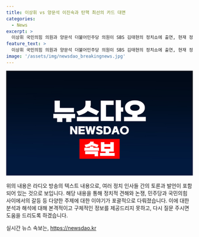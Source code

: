 ```yaml
---
title: 이상휘 vs 양문석 이진숙과 탄핵 최선의 카드 대면
categories:
  - News
excerpt: >
  이상휘 국민의힘 의원과 양문석 더불어민주당 의원이 SBS 김태현의 정치쇼에 출연, 현재 정부의 방통위원장 사퇴와 탄핵에 대한 대응에 대해 논의했다. 이상휘 의원은 방통위원회의 중요성과 민주당의 탄핵 의도를 비판했으며, 양문석 의원은 방송의 공정성과 민주당의 음모론을 지적했다. 둘은 이진숙 전 MBC 사장의 방통위원장 후보 지명에 대해 다소 상이한 견해를 보였으며, 탄핵과 관련된 현재의 정국을 분석하고 비판하는 내용을 논의했다. SBS 김태현의 정치쇼]
feature_text: >
  이상휘 국민의힘 의원과 양문석 더불어민주당 의원이 SBS 김태현의 정치쇼에 출연, 현재 정부의 방통위원장 사퇴와 탄핵에 대한 대응에 대해 논의했다. 이상휘 의원은 방통위원회의 중요성과 민주당의 탄핵 의도를 비판했으며, 양문석 의원은 방송의 공정성과 민주당의 음모론을 지적했다. 둘은 이진숙 전 MBC 사장의 방통위원장 후보 지명에 대해 다소 상이한 견해를 보였으며, 탄핵과 관련된 현재의 정국을 분석하고 비판하는 내용을 논의했다. SBS 김태현의 정치쇼]
image: '/assets/img/newsdao_breakingnews.jpg'
---
```


<p><img src="/assets/img/newsdao_breakingnews.jpg" alt="ontimetimes 속보" /></p>

<p>위의 내용은 라디오 방송의 텍스트 내용으로, 여러 정치 인사들 간의 토론과 발언이 포함되어 있는 것으로 보입니다. 해당 내용을 통해 정치적 견해와 논쟁, 민주당과 국민의힘 사이에서의 갈등 등 다양한 주제에 대한 이야기가 포괄적으로 다뤄졌습니다. 이에 대한 분석과 해석에 대해 본격적이고 구체적인 정보를 제공드리지 못하고, 다시 질문 주시면 도움을 드리도록 하겠습니다.</p>
실시간 뉴스 속보는, <a href="https://newsdao.kr" rel="dofollow">https://newsdao.kr</a>


